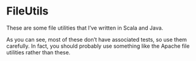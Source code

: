 # FileUtils

These are some file utilities that I’ve written in Scala and Java.

As you can see, most of these don’t have associated tests,
so use them carefully. In fact, you should probably use something
like the Apache file utilities rather than these.


